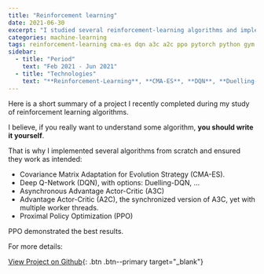 ```yaml
---
title: "Reinforcement learning"
date: 2021-06-30
excerpt: "I studied several reinforcement-learning algorithms and implemented them in code from scratch."
categories: machine-learning
tags: reinforcement-learning cma-es dqn a3c a2c ppo pytorch python gym
sidebar:
  - title: "Period"
    text: "Feb 2021 - Jun 2021"
  - title: "Technologies"
    text: "**Reinforcement-Learning**, **CMA-ES**, **DQN**, **Duelling-DQN**, **A3C**, **A2C**, **PPO**, **PyTorch**, **Python**"
---
```


Here is a short summary of a project I recently completed
during my study of reinforcement learning algorithms.

I believe, if you really want to understand some algorithm, **you should write it yourself**.

That is why I implemented several algorithms from scratch and ensured they work as intended:

- Covariance Matrix Adaptation for Evolution Strategy (CMA-ES).
- Deep Q-Network (DQN), with options: Duelling-DQN, ...
- Asynchronous Advantage Actor-Critic (A3C)
- Advantage Actor-Critic (A2C), the synchronized version of A3C, yet with multiple worker threads.
- Proximal Policy Optimization (PPO)

PPO demonstrated the best results.

For more details:

[View Project on Github](https://github.com/diovisgood/reinforce/){: .btn .btn--primary target="_blank"}
